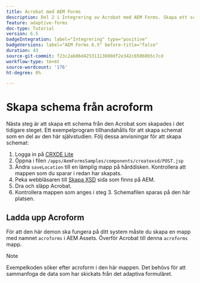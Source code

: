 ```yaml
---
title: Acrobat med AEM Forms
description: Del 2 i Integrering av Acrobat med AEM Forms. Skapa ett schema från en Acrobat.
feature: adaptive-forms
doc-type: Tutorial
version: 6.5
badgeIntegration: label="Integrering" type="positive"
badgeVersions: label="AEM Forms 6.5" before-title="false"
duration: 43
source-git-commit: f23c2ab86d42531113690df2e342c65060b5c7cd
workflow-type: tm+mt
source-wordcount: '176'
ht-degree: 0%

---
```



# Skapa schema från acroform

Nästa steg är att skapa ett schema från den Acrobat som skapades i det tidigare steget. Ett exempelprogram tillhandahålls för att skapa schemat som en del av den här självstudien. Följ dessa anvisningar för att skapa schemat:

1. Logga in på [CRXDE Lite](http://localhost:4502/crx/de)
2. Öppna i filen `/apps/AemFormsSamples/components/createxsd/POST.jsp`
3. Ändra `saveLocation` till en lämplig mapp på hårddisken. Kontrollera att mappen som du sparar i redan har skapats.
4. Peka webbläsaren till [Skapa XSD](http://localhost:4502/content/DocumentServices/CreateXsd.html) sida som finns på AEM.
5. Dra och släpp Acrobat.
6. Kontrollera mappen som anges i steg 3. Schemafilen sparas på den här platsen.

## Ladda upp Acroform

För att den här demon ska fungera på ditt system måste du skapa en mapp med namnet `acroforms` i AEM Assets. Överför Acrobat till denna `acroforms` mapp.

>[!NOTE]
>
>Exempelkoden söker efter acroform i den här mappen. Det behövs för att sammanfoga de data som har skickats från det adaptiva formuläret.
